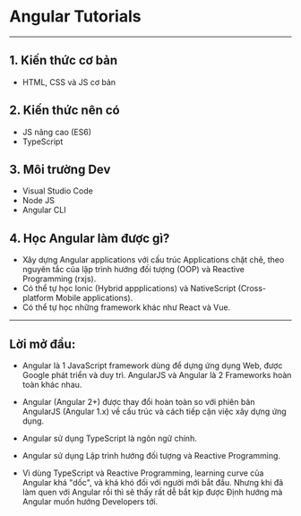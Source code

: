 # Angular Tutorials
---
## 1. Kiến thức cơ bản
- HTML, CSS và JS cơ bản

## 2. Kiến thức nên có
- JS nâng cao (ES6)
- TypeScript

## 3. Môi trường Dev
- Visual Studio Code
- Node JS
- Angular CLI

## 4. Học Angular làm được gì?
- Xây dựng Angular applications với cấu trúc Applications chặt chẽ, theo nguyên tắc của lập trình hướng đối tượng (OOP) và Reactive Programming (rxjs).
- Có thể tự học Ionic (Hybrid appplications) và NativeScript (Cross-platform Mobile applications).
- Có thể tự học những framework khác như React và Vue.
  
---
## Lời mở đầu:
- Angular là 1 JavaScript framework dùng để dựng ứng dụng Web, được Google phát triển và duy trì. AngularJS và Angular là 2 Frameworks hoàn toàn khác nhau. 

- Angular (Angular 2+) được thay đổi hoàn toàn so với phiên bản AngularJS (Angular 1.x) về cấu trúc và cách tiếp cận việc xây dựng ứng dụng.

- Angular sử dụng TypeScript là ngôn ngữ chính.
  
- Angular sử dụng Lập trình hướng đối tượng và Reactive Programming.

- Vì dùng TypeScript và Reactive Programming, learning curve của Angular khá "dốc", và khá khó đối với người mới bắt đầu. Nhưng khi đã làm quen với Angular rồi thì sẽ thấy rất dễ bắt kịp được Định hướng mà Angular muốn hướng Developers tới.


